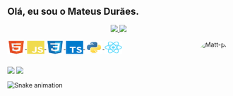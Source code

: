 ## Olá, eu sou o Mateus Durães.
<div align="center">
  <a href="https://github.com/matt-duraes">
  <img height="180em" src="https://github-readme-stats.vercel.app/api?username=matt-duraes&show_icons=true&theme=dark&include_all_commits=true&count_private=true"/>
  <img height="180em" src="https://github-readme-stats.vercel.app/api/top-langs/?username=matt-duraes&layout=compact&langs_count=7&theme=dark"/>
</div>
<div style="display: inline_block"><br>
  <img align="center" alt="Matt-HTML" height="30" width="40" src="https://raw.githubusercontent.com/devicons/devicon/master/icons/html5/html5-original.svg">
  <img align="center" alt="Matt-Js" height="30" width="40" src="https://raw.githubusercontent.com/devicons/devicon/master/icons/javascript/javascript-plain.svg">
  <img align="center" alt="Matt-CSS" height="30" width="40" src="https://raw.githubusercontent.com/devicons/devicon/master/icons/css3/css3-original.svg">
  <img align="center" alt="Matt-Ts" height="30" width="40" src="https://raw.githubusercontent.com/devicons/devicon/master/icons/typescript/typescript-plain.svg">
  <img align="center" alt="Matt-Python" height="30" width="40" src="https://raw.githubusercontent.com/devicons/devicon/master/icons/python/python-original.svg">
  <img align="center" alt="Matt-React" height="30" width="40" src="https://raw.githubusercontent.com/devicons/devicon/master/icons/react/react-original.svg">
  <img align="right" alt="Matt-pic" height="150" style="border-radius:50px;" 
  src="https://cdn.discordapp.com/attachments/725857423671427134/933526455965609984/GIFPAL-20220119215948.gif">
  </div>

  
  ##
 
<div> 
 
  <a href = "mailto:mateusduraessilva@gmail.com?Subject=contato&Body=Ol%E1%2C"><img src="https://img.shields.io/badge/-Gmail-%23333?style=for-the-badge&logo=gmail&logoColor=white" target="_blank"></a>
  <a href="https://www.linkedin.com/in/mattduraes/" target="_blank"><img src="https://img.shields.io/badge/-LinkedIn-%230077B5?style=for-the-badge&logo=linkedin&logoColor=white" target="_blank"></a> 
 
 ![Snake animation](https://github.com/matt-duraes/matt-duraes/blob/output/github-contribution-grid-snake.svg)
 
</div>
